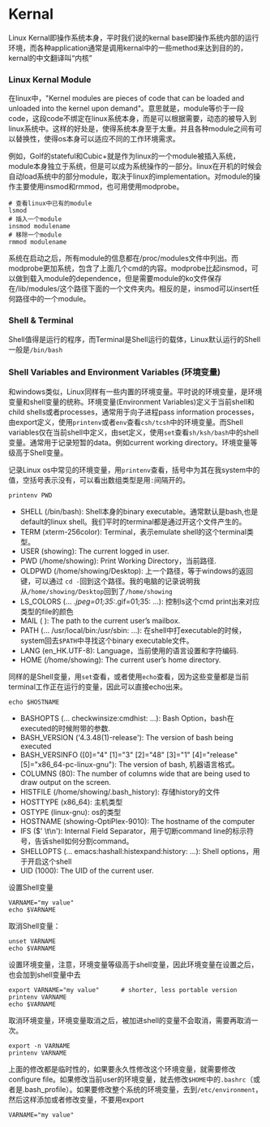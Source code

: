 # Kernal
Linux Kernal即操作系统本身，平时我们说的kernal base即操作系统内部的运行环境，而各种application通常是调用kernal中的一些method来达到目的的，kernal的中文翻译叫“内核”

### Linux Kernal Module
在linux中，"Kernel modules are pieces of code that can be loaded and unloaded into the kernel upon demand"。意思就是，module等价于一段code，这段code不绑定在linux系统本身，而是可以根据需要，动态的被导入到linux系统中。这样的好处是，使得系统本身至于太重。并且各种module之间有可以替换性，使得os本身可以适应不同的工作环境需求。

例如，Golf的stateful和Cubic+就是作为linux的一个module被插入系统，module本身独立于系统，但是可以成为系统操作的一部分。linux在开机的时候会自动load系统中的部分module，取决于linux的implementation。对module的操作主要使用insmod和rmmod，也可用使用modprobe。
```console
# 查看linux中已有的module
lsmod
# 插入一个module
insmod modulename
# 移除一个module
rmmod modulename
```
系统在启动之后，所有module的信息都在/proc/modules文件中列出。而modprobe更加系统，包含了上面几个cmd的内容。modprobe比起insmod，可以做到载入module的dependence，但是需要module的ko文件保存在/lib/modules/这个路径下面的一个文件夹内。相反的是，insmod可以insert任何路径中的一个module。


### Shell & Terminal
Shell值得是运行的程序，而Terminal是Shell运行的载体，Linux默认运行的Shell一般是`/bin/bash`



### Shell Variables and Environment Variables (环境变量)
和windows类似，Linux同样有一些内置的环境变量。平时说的环境变量，是环境变量和shell变量的统称。环境变量(Environment Variables)定义于当前shell和child shells或者processes，通常用于向子进程pass information processes，由export定义，使用`printenv`或者`env`查看`csh/tcsh`中的环境变量。而Shell variables仅在当前shell中定义，由set定义，使用`set`查看`sh/ksh/bash`中的shell变量。通常用于记录短暂的data。例如current working directory。环境变量等级高于Shell变量。

记录Linux os中常见的环境变量，用`printenv`查看，括号中为其在我system中的值，空括号表示没有，可以看出数组类型是用`:`间隔开的。
```
printenv PWD
```
* SHELL (/bin/bash): Shell本身的binary executable。通常默认是bash,也是default的linux shell。我们平时的terminal都是通过开这个文件产生的。
* TERM (xterm-256color): Terminal，表示emulate shell的这个terminal类型。
* USER (showing): The current logged in user.
* PWD (/home/showing): Print Working Directory，当前路径.
* OLDPWD (/home/showing/Desktop): 上一个路径，等于windows的返回键，可以通过 `cd -`回到这个路径。我的电脑的记录说明我从`/home/showing/Desktop`回到了`/home/showing`
* LS_COLORS (... *.jpeg=01;35:*.gif=01;35: ...): 控制ls这个cmd print出来对应类型的file的颜色
* MAIL ( ): The path to the current user’s mailbox.
* PATH (... /usr/local/bin:/usr/sbin: ...): 在shell中打executable的时候，system回去`$PATH`中寻找这个binary executable文件。
* LANG (en_HK.UTF-8): Language，当前使用的语言设置和字符编码.
* HOME (/home/showing): The current user’s home directory.

同样的是Shell变量，用`set`查看，或者使用`echo`查看，因为这些变量都是当前terminal工作正在运行的变量，因此可以直接echo出来。
```
echo $HOSTNAME
```
* BASHOPTS (... checkwinsize:cmdhist: ...): Bash Option，bash在executed的时候附带的参数.
* BASH_VERSION ('4.3.48(1)-release'): The version of bash being executed
* BASH_VERSINFO (\[0\]="4" \[1\]="3" \[2\]="48" \[3\]="1" \[4\]="release" [5]="x86_64-pc-linux-gnu"): The version of bash, 机器语言格式。
* COLUMNS (80): The number of columns wide that are being used to draw output on the screen.
* HISTFILE (/home/showing/.bash_history): 存储history的文件
* HOSTTYPE (x86_64): 主机类型
* OSTYPE (linux-gnu): os的类型
* HOSTNAME (showing-OptiPlex-9010): The hostname of the computer
* IFS ($' \t\n'): Internal Field Separator，用于切断command line的标示符号，告诉shell如何分割command。
* SHELLOPTS (... emacs:hashall:histexpand:history: ...): Shell options，用于开启这个shell
* UID (1000): The UID of the current user.

设置Shell变量
```
VARNAME="my value"
echo $VARNAME
```
取消Shell变量：
```
unset VARNAME
echo $VARNAME
```
设置环境变量，注意，环境变量等级高于shell变量，因此环境变量在设置之后，也会加到shell变量中去
```
export VARNAME="my value"      # shorter, less portable version
printenv VARNAME
echo $VARNAME
```
取消环境变量，环境变量取消之后，被加进shell的变量不会取消，需要再取消一次。
```
export -n VARNAME
printenv VARNAME
```
上面的修改都是临时性的，如果要永久性修改这个环境变量，就需要修改configure file。如果修改当前user的环境变量，就去修改`$HOME`中的`.bashrc`（或者是.bash_profile）。如果要修改整个系统的环境变量，去到`/etc/environment`，然后这样添加或者修改变量，不要用export
```
VARNAME="my value"
```








